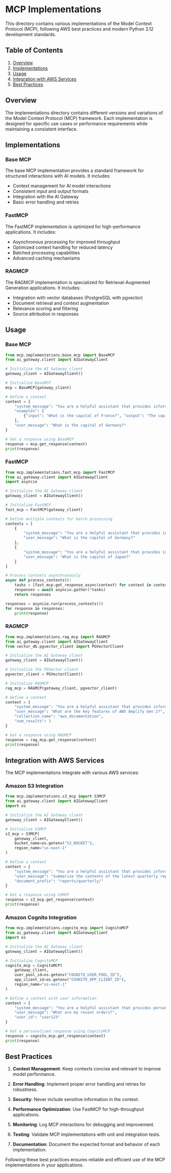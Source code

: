 # MCP Implementations

This directory contains various implementations of the Model Context Protocol (MCP), following AWS best practices and modern Python 3.12 development standards.

## Table of Contents

1. [Overview](#overview)
2. [Implementations](#implementations)
3. [Usage](#usage)
4. [Integration with AWS Services](#integration-with-aws-services)
5. [Best Practices](#best-practices)

## Overview

The implementations directory contains different versions and variations of the Model Context Protocol (MCP) framework. Each implementation is designed for specific use cases or performance requirements while maintaining a consistent interface.

## Implementations

### Base MCP

The base MCP implementation provides a standard framework for structured interactions with AI models. It includes:

- Context management for AI model interactions
- Consistent input and output formats
- Integration with the AI Gateway
- Basic error handling and retries

### FastMCP

The FastMCP implementation is optimized for high-performance applications. It includes:

- Asynchronous processing for improved throughput
- Optimized context handling for reduced latency
- Batched processing capabilities
- Advanced caching mechanisms

### RAGMCP

The RAGMCP implementation is specialized for Retrieval-Augmented Generation applications. It includes:

- Integration with vector databases (PostgreSQL with pgvector)
- Document retrieval and context augmentation
- Relevance scoring and filtering
- Source attribution in responses

## Usage

### Base MCP

```python
from mcp.implementations.base_mcp import BaseMCP
from ai_gateway.client import AIGatewayClient

# Initialize the AI Gateway client
gateway_client = AIGatewayClient()

# Initialize BaseMCP
mcp = BaseMCP(gateway_client)

# Define a context
context = {
    "system_message": "You are a helpful assistant that provides information about countries.",
    "examples": [
        {"input": "What is the capital of France?", "output": "The capital of France is Paris."}
    ],
    "user_message": "What is the capital of Germany?"
}

# Get a response using BaseMCP
response = mcp.get_response(context)
print(response)
```

### FastMCP

```python
from mcp.implementations.fast_mcp import FastMCP
from ai_gateway.client import AIGatewayClient
import asyncio

# Initialize the AI Gateway client
gateway_client = AIGatewayClient()

# Initialize FastMCP
fast_mcp = FastMCP(gateway_client)

# Define multiple contexts for batch processing
contexts = [
    {
        "system_message": "You are a helpful assistant that provides information about countries.",
        "user_message": "What is the capital of Germany?"
    },
    {
        "system_message": "You are a helpful assistant that provides information about countries.",
        "user_message": "What is the capital of Japan?"
    }
]

# Process contexts asynchronously
async def process_contexts():
    tasks = [fast_mcp.get_response_async(context) for context in contexts]
    responses = await asyncio.gather(*tasks)
    return responses

responses = asyncio.run(process_contexts())
for response in responses:
    print(response)
```

### RAGMCP

```python
from mcp.implementations.rag_mcp import RAGMCP
from ai_gateway.client import AIGatewayClient
from vector_db.pgvector_client import PGVectorClient

# Initialize the AI Gateway client
gateway_client = AIGatewayClient()

# Initialize the PGVector client
pgvector_client = PGVectorClient()

# Initialize RAGMCP
rag_mcp = RAGMCP(gateway_client, pgvector_client)

# Define a context
context = {
    "system_message": "You are a helpful assistant that provides information based on the retrieved documents.",
    "user_message": "What are the key features of AWS Amplify Gen 2?",
    "collection_name": "aws_documentation",
    "num_results": 3
}

# Get a response using RAGMCP
response = rag_mcp.get_response(context)
print(response)
```

## Integration with AWS Services

The MCP implementations integrate with various AWS services:

### Amazon S3 Integration

```python
from mcp.implementations.s3_mcp import S3MCP
from ai_gateway.client import AIGatewayClient
import os

# Initialize the AI Gateway client
gateway_client = AIGatewayClient()

# Initialize S3MCP
s3_mcp = S3MCP(
    gateway_client,
    bucket_name=os.getenv("S3_BUCKET"),
    region_name="us-east-1"
)

# Define a context
context = {
    "system_message": "You are a helpful assistant that provides information about the documents in the S3 bucket.",
    "user_message": "Summarize the contents of the latest quarterly report.",
    "document_prefix": "reports/quarterly/"
}

# Get a response using S3MCP
response = s3_mcp.get_response(context)
print(response)
```

### Amazon Cognito Integration

```python
from mcp.implementations.cognito_mcp import CognitoMCP
from ai_gateway.client import AIGatewayClient
import os

# Initialize the AI Gateway client
gateway_client = AIGatewayClient()

# Initialize CognitoMCP
cognito_mcp = CognitoMCP(
    gateway_client,
    user_pool_id=os.getenv("COGNITO_USER_POOL_ID"),
    app_client_id=os.getenv("COGNITO_APP_CLIENT_ID"),
    region_name="us-east-1"
)

# Define a context with user information
context = {
    "system_message": "You are a helpful assistant that provides personalized information.",
    "user_message": "What are my recent orders?",
    "user_id": "user123"
}

# Get a personalized response using CognitoMCP
response = cognito_mcp.get_response(context)
print(response)
```

## Best Practices

1. **Context Management**: Keep contexts concise and relevant to improve model performance.

2. **Error Handling**: Implement proper error handling and retries for robustness.

3. **Security**: Never include sensitive information in the context.

4. **Performance Optimization**: Use FastMCP for high-throughput applications.

5. **Monitoring**: Log MCP interactions for debugging and improvement.

6. **Testing**: Validate MCP implementations with unit and integration tests.

7. **Documentation**: Document the expected format and behavior of each implementation.

Following these best practices ensures reliable and efficient use of the MCP implementations in your applications.
